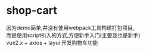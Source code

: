 # shop-cart
因为demo简单,并没有使用webpack工具构建打包项目,  
而是使用script引入的方式,方便新手入门(主要我也是新手)  
vue2.x + axios + layui 开发购物车功能 
